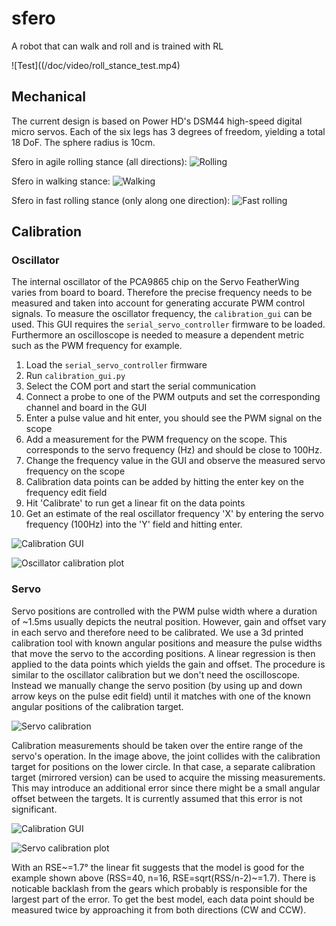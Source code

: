 # sfero
A robot that can walk and roll and is trained with RL

![Test]((/doc/video/roll_stance_test.mp4)

## Mechanical
The current design is based on Power HD's DSM44 high-speed digital micro servos. Each of the six legs has 3 degrees of freedom, yielding a total 18 DoF. The sphere radius is 10cm.

Sfero in agile rolling stance (all directions):
![Rolling](/doc/img/cad/sfero_roll.png)

Sfero in walking stance:
![Walking](/doc/img/cad/sfero_walk.png)

Sfero in fast rolling stance (only along one direction):
![Fast rolling](/doc/img/cad/sfero_stretch.png)

## Calibration

### Oscillator
The internal oscillator of the PCA9865 chip on the Servo FeatherWing varies from board to board. Therefore the precise frequency needs to be measured and taken into account for generating accurate PWM control signals. To measure the oscillator frequency, the ```calibration_gui``` can be used. This GUI requires the ```serial_servo_controller``` firmware to be loaded. Furthermore an oscilloscope is needed to measure a dependent metric such as the PWM frequency for example.

1. Load the ```serial_servo_controller``` firmware
2. Run ```calibration_gui.py```
3. Select the COM port and start the serial communication
4. Connect a probe to one of the PWM outputs and set the corresponding channel and board in the GUI
5. Enter a pulse value and hit enter, you should see the PWM signal on the scope
6. Add a measurement for the PWM frequency on the scope. This corresponds to the servo frequency (Hz) and should be close to 100Hz.
7. Change the frequency value in the GUI and observe the measured servo frequency on the scope
8. Calibration data points can be added by hitting the enter key on the frequency edit field
9. Hit 'Calibrate' to run get a linear fit on the data points
10. Get an estimate of the real oscillator frequency 'X' by entering the servo frequency (100Hz) into the 'Y' field and hitting enter.

![Calibration GUI](/doc/img/calibration/osc_calib_gui.png)

![Oscillator calibration plot](/doc/img/calibration/osc_calib_plot.png)

### Servo
Servo positions are controlled with the PWM pulse width where a duration of ~1.5ms usually depicts the neutral position. However, gain and offset vary in each servo and therefore need to be calibrated. We use a 3d printed calibration tool with known angular positions and measure the pulse widths that move the servo to the according positions. A linear regression is then applied to the data points which yields the gain and offset. The procedure is similar to the oscillator calibration but we don't need the oscilloscope. Instead we manually change the servo position (by using up and down arrow keys on the pulse edit field) until it matches with one of the known angular positions of the calibration target.

![Servo calibration](/doc/img/calibration/servo_calib_img.jpg)

Calibration measurements should be taken over the entire range of the servo's operation. In the image above, the joint collides with the calibration target for positions on the lower circle. In that case, a separate calibration target (mirrored version) can be used to acquire the missing measurements. This may introduce an additional error since there might be a small angular offset between the targets. It is currently assumed that this error is not significant.

![Calibration GUI](/doc/img/calibration/servo_calib_gui.png)

![Servo calibration plot](/doc/img/calibration/servo_calib_plot.png)

With an RSE~=1.7° the linear fit suggests that the model is good for the example shown above (RSS=40, n=16, RSE=sqrt(RSS/n-2)~=1.7). There is noticable backlash from the gears which probably is responsible for the largest part of the error. To get the best model, each data point should be measured twice by approaching it from both directions (CW and CCW).